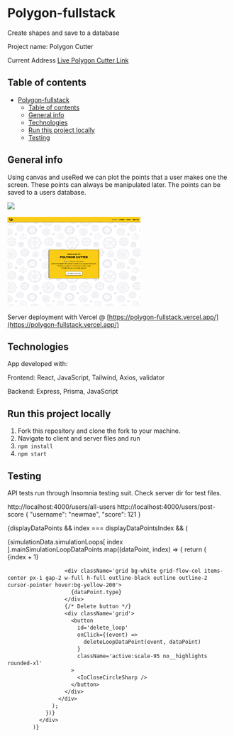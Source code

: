 # Polygon-fullstack

Create shapes and save to a database

Project name: Polygon Cutter

Current Address [Live Polygon Cutter Link](https://main--velvety-blini-fa7e84.netlify.app/)

## Table of contents

- [Polygon-fullstack](#polygon-fullstack)
  - [Table of contents](#table-of-contents)
  - [General info](#general-info)
  - [Technologies](#technologies)
  - [Run this project locally](#run-this-project-locally)
  - [Testing](#testing)

## General info

Using canvas and useRed we can plot the points that a user makes one the screen.
These points can always be manipulated later.
The points can be saved to a users database.

![](https://github.com/webdesignsbytom/Polygon-fullstack/blob/main/assets/gif/polygon_gif.gif?raw=true)

<img src='./assets/images/polygon_home.png' alt='home page' style='width: 300px; height: 200px;' />

Server deployment with Vercel @ [https://polygon-fullstack.vercel.app/](https://polygon-fullstack.vercel.app/)

## Technologies

App developed with:

Frontend: React, JavaScript, Tailwind, Axios, validator

Backend: Express, Prisma, JavaScript

## Run this project locally

1. Fork this repository and clone the fork to your machine.
2. Navigate to client and server files and run
3. `npm install`
4. `npm start`

## Testing

API tests run through Insomnia testing suit.
Check server dir for test files.

http://localhost:4000/users/all-users
http://localhost:4000/users/post-score
{
	"username": "newmae",
	"score": 121
}


{displayDataPoints && index === displayDataPointsIndex && (
              <div>
                {simulationData.simulationLoops[
                  index
                ].mainSimulationLoopDataPoints.map((dataPoint, index) => {
                  return (
                    <div
                      key={index}
                      className='grid grid-cols-a1a h-[30px] w-full gap-2'
                    >
                      <div className='grid items-center justify-center w-[30px] bg-slate-300 h-full outline outline-2 outline-black px-2'>
                        <label
                          htmlFor='loop'
                          className='h-full grid items-center justify-center'
                        >
                          {index + 1}
                        </label>
                      </div>

                      <div className='grid bg-white grid-flow-col items-center px-1 gap-2 w-full h-full outline-black outline outline-2 cursor-pointer hover:bg-yellow-200'>
                        {dataPoint.type}
                      </div>
                      {/* Delete button */}
                      <div className='grid'>
                        <button
                          id='delete_loop'
                          onClick={(event) =>
                            deleteLoopDataPoint(event, dataPoint)
                          }
                          className='active:scale-95 no__highlights rounded-xl'
                        >
                          <IoCloseCircleSharp />
                        </button>
                      </div>
                    </div>
                  );
                })}
              </div>
            )}